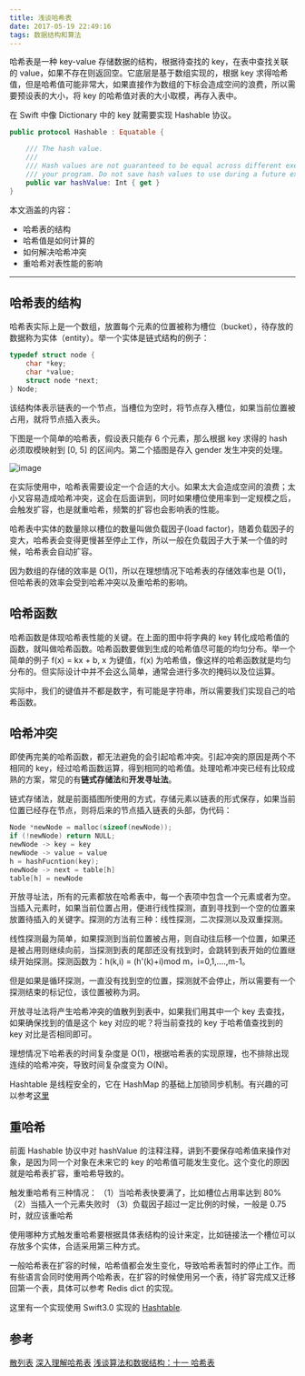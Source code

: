 ```yaml
---
title: 浅谈哈希表
date: 2017-05-19 22:49:16
tags: 数据结构和算法
---
```


哈希表是一种 key-value 存储数据的结构，根据待查找的 key，在表中查找关联的 value，如果不存在则返回空。它底层是基于数组实现的，根据 key 求得哈希值，但是哈希值可能非常大，如果直接作为数组的下标会造成空间的浪费，所以需要预设表的大小，将 key 的哈希值对表的大小取模，再存入表中。

在 Swift 中像 Dictionary 中的 key 就需要实现 Hashable 协议。

``` Swift
public protocol Hashable : Equatable {

    /// The hash value.
    ///
    /// Hash values are not guaranteed to be equal across different executions of
    /// your program. Do not save hash values to use during a future execution.
    public var hashValue: Int { get }
}
```

本文涵盖的内容：
- 哈希表的结构
- 哈希值是如何计算的
- 如何解决哈希冲突
- 重哈希对表性能的影响

---
## 哈希表的结构
哈希表实际上是一个数组，放置每个元素的位置被称为槽位（bucket），待存放的数据称为实体（entity）。举一个实体是链式结构的例子：

``` C
typedef struct node {
    char *key; 
    char *value; 
    struct node *next;
} Node;
```
该结构体表示链表的一个节点，当槽位为空时，将节点存入槽位，如果当前位置被占用，就将节点插入表头。

下图是一个简单的哈希表，假设表只能存 6 个元素，那么根据 key 求得的 hash 必须取模映射到 [0, 5] 的区间内。第二个插图是存入 gender 发生冲突的处理。


![image](http://oox2n98ab.bkt.clouddn.com/brief_talk_hashtable.jpeg)

在实际使用中，哈希表需要设定一个合适的大小。如果太大会造成空间的浪费；太小又容易造成哈希冲突，这会在后面讲到，同时如果槽位使用率到一定规模之后，会触发扩容，也是就重哈希，频繁的扩容也会影响表的性能。

哈希表中实体的数量除以槽位的数量叫做负载因子(load factor)，随着负载因子的变大，哈希表会变得更慢甚至停止工作，所以一般在负载因子大于某一个值的时候，哈希表会自动扩容。

因为数组的存储的效率是 O(1)，所以在理想情况下哈希表的存储效率也是 O(1)，但哈希表的效率会受到哈希冲突以及重哈希的影响。

## 哈希函数
哈希函数是体现哈希表性能的关键。在上面的图中将字典的 key 转化成哈希值的函数，就叫做哈希函数。哈希函数要做到生成的哈希值尽可能的均匀分布。举一个简单的例子 f(x) = kx + b, x 为键值，f(x) 为哈希值，像这样的哈希函数就是均匀分布的。但实际设计中并不会这么简单，通常会进行多次的掩码以及位运算。

实际中，我们的键值并不都是数字，有可能是字符串，所以需要我们实现自己的哈希函数。

## 哈希冲突
即使再完美的哈希函数，都无法避免的会引起哈希冲突。引起冲突的原因是两个不相同的 key，经过哈希函数运算，得到相同的哈希值。处理哈希冲突已经有比较成熟的方案，常见的有**链式存储法**和**开发寻址法**。

链式存储法，就是前面插图所使用的方式，存储元素以链表的形式保存，如果当前位置已经存在节点，则将后来的节点插入链表的头部，伪代码：

``` C
Node *newNode = malloc(sizeof(newNode));
if (!newNode) return NULL;
newNode -> key = key
newNode -> value = value
h = hashFucntion(key);
newNode -> next = table[h]
table[h] = newNode
```

开放寻址法，所有的元素都放在哈希表中，每一个表项中包含一个元素或者为空。当插入元素时，如果当前位置占用，便进行线性探测，直到寻找到一个空的位置来放置待插入的关键字。探测的方法有三种：线性探测，二次探测以及双重探测。

线性探测最为简单，如果探测到当前位置被占用，则自动往后移一个位置，如果还是被占用则继续向前，当探测到表的尾部还没有找到时，会跳转到表开始的位置继续开始探测。探测函数为：h(k,i) = (h'(k)+i)mod m，i=0,1,....,m-1。

但是如果是循环探测，一直没有找到空的位置，探测就不会停止，所以需要有一个探测结束的标记位，该位置被称为洞。

开放寻址法将产生哈希冲突的值散列到表中，如果我们用其中一个 key 去查找，如果确保找到的值是这个 key 对应的呢？将当前查找的 key 于哈希值查找到的 key 对比是否相同即可。

理想情况下哈希表的时间复杂度是 O(1)，根据哈希表的实现原理，也不排除出现连续的哈希冲突，导致时间复杂度变为 O(N)。

Hashtable 是线程安全的，它在 HashMap 的基础上加锁同步机制。有兴趣的可以参考[这里](http://yemengying.com/2016/05/07/threadsafe-hashmap/)

## 重哈希
前面 Hashable 协议中对 hashValue 的注释注释，讲到不要保存哈希值来操作对象，是因为同一个对象在未来它的 key 的哈希值可能发生变化。这个变化的原因就是哈希表扩容，重哈希导致的。

触发重哈希有三种情况：
（1）当哈希表快要满了，比如槽位占用率达到 80%
（2）当插入一个元素失败时
（3）负载因子超过一定比例的时候，一般是 0.75 时，就应该重哈希

使用哪种方式触发重哈希要根据具体表结构的设计来定，比如链接法一个槽位可以存放多个实体，合适采用第三种方式。

一般哈希表在扩容的时候，哈希值都会发生变化，导致哈希表暂时的停止工作。而有些语言会同时使用两个哈希表，在扩容的时候使用另一个表，待扩容完成又迁移回第一个表，具体可以参考 Redis dict 的实现。

这里有一个实现使用 Swift3.0 实现的 [Hashtable](https://github.com/iostalks/HashTable).

## 参考
[散列表](http://www.cnblogs.com/Anker/archive/2013/01/27/2879150.html)
[深入理解哈希表](http://www.jianshu.com/p/138ccbc75803)
[浅谈算法和数据结构：十一 哈希表](http://www.cnblogs.com/yangecnu/p/Introduce-Hashtable.html)

